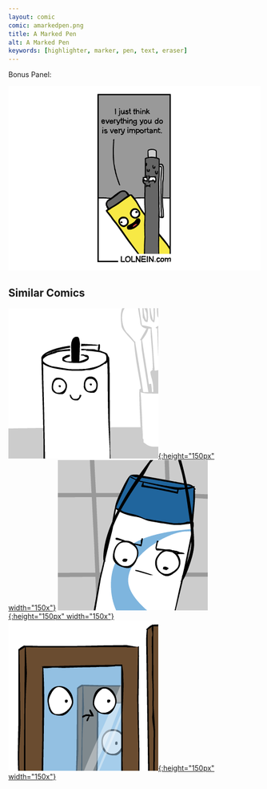```yaml
---
layout: comic
comic: amarkedpen.png
title: A Marked Pen
alt: A Marked Pen
keywords: [highlighter, marker, pen, text, eraser]
---
```


Bonus Panel:

![A Marked Pen Bonus Panel](/images/amarkedpen_bonus.png)

## Similar Comics

[![Paper Towel Thumb](/images/papertowel_thumb.png){:height="150px" width="150x"}](https://lolnein.com/2017/04/25/papertowel/)
[![Shampoolympics Thumb](/images/shampoolympics_thumb.png){:height="150px" width="150x"}](https://lolnein.com/2018/04/19/shampoolympics/)
[![Something on Your Face Thumb](/images/somethingonyourface_thumb.png){:height="150px" width="150x"}](https://lolnein.com/2017/05/07/somethingonyourface/)